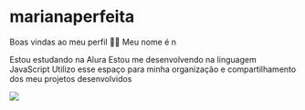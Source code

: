 # marianaperfeita

Boas vindas ao meu perfil 💙💙
Meu nome é n

Estou estudando na Alura
Estou me desenvolvendo na linguagem JavaScript
Utilizo esse espaço para minha organização e compartilhamento dos meu projetos desenvolvidos

![](https://media1.tenor.com/m/4uKKrj5fSPAAAAAC/hello-anxiety.gif)
